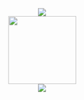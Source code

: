 <div align="center">
	<img src="https://metrics.lecoq.io/kid1110?template=classic&config.timezone=Asia%2FShanghai">
</div>

<div align="center">
	<img height="137px" src="https://github-readme-stats.vercel.app/api?username=kid1110&&show_icons=true&theme=radical" />
</div>

<div align="center">
	<img  src="https://github-readme-stats.vercel.app/api/top-langs/?username=kid1110&hide_title=true&hide_border=true&layout=compact&langs_count=6&text_color=000&icon_color=fff&bg_color=0,52fa5a,4dfcff,c64dff&theme=graywhite" />
</div>


